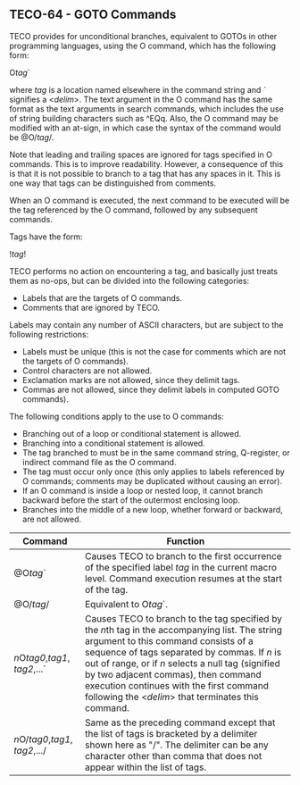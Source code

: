 ## TECO-64 - GOTO Commands

TECO provides for unconditional branches, equivalent to GOTOs in other
programming languages, using the O command, which has the following form:

O*tag*\`

where *tag* is a location named elsewhere in the command string and *`*
signifies a &lt;*delim*>.
The text argument in the O command has the same format as the text
arguments in search commands, which includes the use of
string building characters such as ^EQq.
Also, the O command may be modified with an at-sign, in which case
the syntax of the command would be @O/*tag*/.

Note that leading and trailing spaces are ignored for tags specified in O
commands.
This is to improve readability.
However, a consequence of this is that it is not possible to branch
to a tag that has any spaces in it.
This is one way that tags can be distinguished from comments.

When an O command is executed, the next command to be executed will be the
tag referenced by the O command, followed by any subsequent commands.

Tags have the form:

!*tag*!

TECO performs no action on encountering a tag, and basically just treats
them as no-ops, but can be divided into the following categories:
- Labels that are the targets of O commands.
- Comments that are ignored by TECO.

Labels may contain any number of ASCII characters, but are subject to the
following restrictions:
- Labels must be unique (this is not the case for comments which are not
the targets of O commands).
- Control characters are not allowed.
- Exclamation marks are not allowed, since they delimit tags.
- Commas are not allowed, since they delimit labels in computed
GOTO commands).

The following conditions apply to the use to O commands:
- Branching out of a loop or conditional statement is allowed.
- Branching into a conditional statement is allowed.
- The tag branched to must be in the same command string,
Q-register, or indirect command file as the O command.
- The tag must occur only once (this only applies to labels referenced by
O commands; comments may be duplicated without causing an error).
- If an O command is inside a loop or nested loop, it cannot branch backward
before the start of the outermost enclosing loop.
- Branches into the middle of a new loop, whether forward or backward, are not
allowed.

| Command | Function |
| ------- | -------- |
| @O*tag*\` | Causes TECO to branch to the first occurrence of the specified label *tag* in the current macro level. Command execution resumes at the start of the tag. |
| @O/*tag*/ | Equivalent to O*tag*`. |
| *n*O*tag0*,*tag1*, *tag2*,...\` | Causes TECO to branch to the tag specified by the *n*th tag in the accompanying list. The string argument to this command consists of a sequence of tags separated by commas. If *n* is out of range, or if *n* selects a null tag (signified by two adjacent commas), then command execution continues with the first command following the &lt;*delim*> that terminates this command. |
| *n*O/*tag0*,*tag1*, *tag2*,.../ | Same as the preceding command except that the list of tags is bracketed by a delimiter shown here as "/". The delimiter can be any character other than comma that does not appear within the list of tags. |
